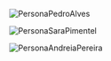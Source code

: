 ![PersonaPedroAlves](https://github.com/Elias-Lima-code/Projeto_Dual_Autopass/assets/85772380/443aa0cf-922b-40d2-8a27-5309caadddb2)

![PersonaSaraPimentel](https://github.com/Elias-Lima-code/Projeto_Dual_Autopass/assets/85772380/7507f5ee-c148-4f01-9cb1-f200f11917fb)

![PersonaAndreiaPereira](https://github.com/Elias-Lima-code/Projeto_Dual_Autopass/assets/85772380/b25868da-7e5f-46af-82b3-c1a838a90213)
